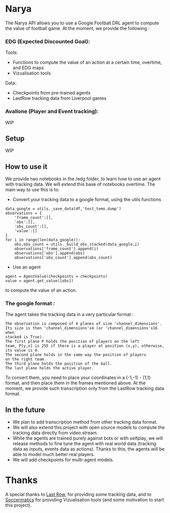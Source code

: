# Narya

The Narya API allows you to use a Google Football DRL agent to compute the value of football game. 
At the moment, we provide the following : 

### EDG (Expected Discounted Goal):

Tools: 
  * Functions to compute the value of an action at a certain time, overtime, and EDG maps 
  * Vizualisation tools
  
Data:
  * Checkpoints from pre-trained agents 
  * LastRow tracking data from Liverpool games

### Avallone (Player and Event tracking):

WIP

## Setup 

WIP

## How to use it 

We provide two notebooks in the /edg folder, to learn how to use an agent with tracking data. We will extend this base of notebooks overtime. 
The main way to use this is to: 
* Convert your tracking data to a google format, using the utils functions 

```python3
data_google = utils._save_data(df,'test_temo.dump')
observations = {
    'frame_count':[],
    'obs':[],
    'obs_count':[],
    'value':[]
}
for i in range(len(data_google)):
    obs,obs_count = utils._build_obs_stacked(data_google,i)
    observations['frame_count'].append(i)
    observations['obs'].append(obs)
    observations['obs_count'].append(obs_count)
```
* Use an agent 

```python3
agent = AgentValue(checkpoints = checkpoints)
value = agent.get_value([obs])
```

to compute the value of an action. 

### The google format :

The agent takes the tracking data in a very particular format : 

```
The observation is composed of 4 planes of size 'channel_dimensions'.
Its size is then 'channel_dimensions'x4 (or 'channel_dimensions'x16 when
stacked is True).
The first plane P holds the position of players on the left
team, P[y,x] is 255 if there is a player at position (x,y), otherwise,
its value is 0.
The second plane holds in the same way the position of players
on the right team.
The third plane holds the position of the ball.
The last plane holds the active player.
```

To convert them, you need to place your coordinates in a (-1,-1) - (1,1) format, and then place them in the frames mentioned above. At the moment, we provide such transcription only from the LastRow tracking data format.

## In the future 

* We plan to add transcription method from other tracking data format. 
* We will also extend this project with open source models to compute the tracking data directly from video stream.
* While the agents are trained purely against bots or with selfplay, we will release methods to fine tune the agent with real world data (tracking data as inputs, events data as actions). Thanks to this, the agents will be able to model much better real players.
* We will add checkpoints for multi-agent models. 

# Thanks

A special thanks to [Last Row](https://twitter.com/lastrowview), for providing some tracking data, and to [Soccermatics](https://twitter.com/Soccermatics) for providing Vizualisation tools (and some motivation to start this project).


